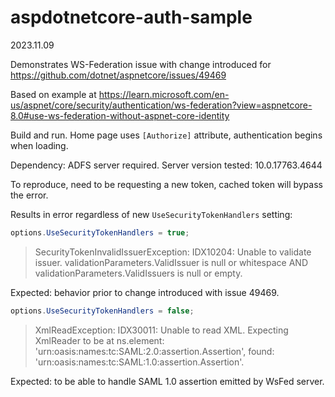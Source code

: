 # aspdotnetcore-auth-sample

2023.11.09

Demonstrates WS-Federation issue with change introduced for https://github.com/dotnet/aspnetcore/issues/49469

Based on example at https://learn.microsoft.com/en-us/aspnet/core/security/authentication/ws-federation?view=aspnetcore-8.0#use-ws-federation-without-aspnet-core-identity

Build and run.  Home page uses `[Authorize]` attribute, authentication begins when loading.

Dependency: ADFS server required. Server version tested: 10.0.17763.4644

To reproduce, need to be requesting a new token, cached token will bypass the error.

Results in error regardless of new `UseSecurityTokenHandlers` setting:

```cs
options.UseSecurityTokenHandlers = true;
```

> SecurityTokenInvalidIssuerException: IDX10204: Unable to validate issuer. validationParameters.ValidIssuer is null or whitespace AND validationParameters.ValidIssuers is null or empty.

Expected: behavior prior to change introduced with issue 49469.

```cs
options.UseSecurityTokenHandlers = false;
```

> XmlReadException: IDX30011: Unable to read XML. Expecting XmlReader to be at ns.element: 'urn:oasis:names:tc:SAML:2.0:assertion.Assertion', found: 'urn:oasis:names:tc:SAML:1.0:assertion.Assertion'.

Expected: to be able to handle SAML 1.0 assertion emitted by WsFed server.
